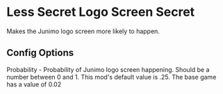 # Less Secret Logo Screen Secret

Makes the Junimo logo screen more likely to happen.

## Config Options
Probability - Probability of Junimo logo screen happening.  Should be a number between 0 and 1.  This mod's default value is .25.  The base game has a value of 0.02
